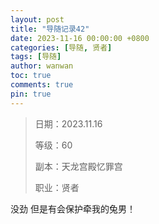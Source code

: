 ```yaml
---
layout: post
title: "导随记录42"
date: 2023-11-16 00:00:00 +0800
categories: [导随, 贤者]
tags: [导随]
author: wanwan
toc: true
comments: true
pin: true
---
```

> 日期：2023.11.16
>
> 等级：60
>
> 副本：天龙宫殿忆罪宫
>
> 职业：贤者

没劲 但是有会保护牵我的兔男！